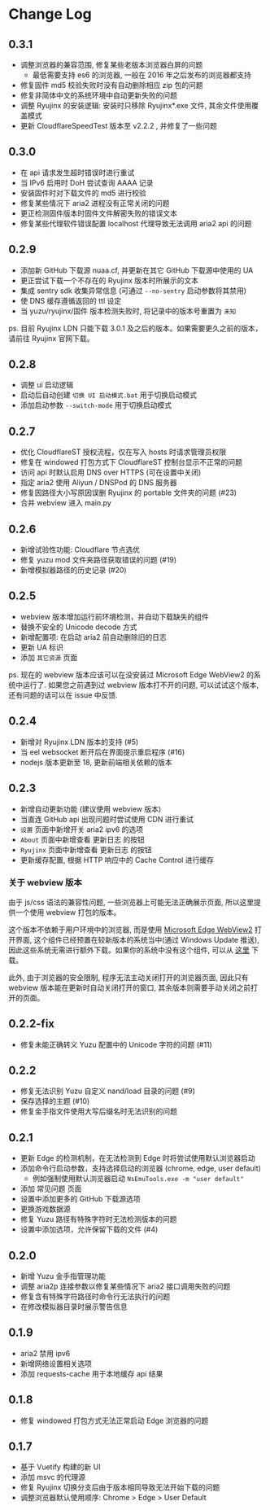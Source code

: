 # Change Log

## 0.3.1
 - 调整浏览器的兼容范围, 修复某些老版本浏览器白屏的问题 
   - 最低需要支持 es6 的浏览器, 一般在 2016 年之后发布的浏览器都支持
 - 修复固件 md5 校验失败时没有自动删除相应 zip 包的问题
 - 修复非简体中文的系统环境中自动更新失败的问题
 - 调整 Ryujinx 的安装逻辑: 安装时只移除 Ryujinx*.exe 文件, 其余文件使用覆盖模式
 - 更新 CloudflareSpeedTest 版本至 v2.2.2 , 并修复了一些问题

## 0.3.0
 - 在 api 请求发生超时错误时进行重试
 - 当 IPv6 启用时 DoH 尝试查询 AAAA 记录
 - 安装固件时对下载文件的 md5 进行校验
 - 修复某些情况下 aria2 进程没有正常关闭的问题
 - 更正检测固件版本时固件文件解密失败的错误文本
 - 修复某些代理软件错误配置 localhost 代理导致无法调用 aria2 api 的问题

## 0.2.9
 - 添加新 GitHub 下载源 nuaa.cf, 并更新在其它 GitHub 下载源中使用的 UA
 - 更正尝试下载一个不存在的 Ryujinx 版本时所展示的文本
 - 集成 sentry sdk 收集异常信息 (可通过 `--no-sentry` 启动参数将其禁用)
 - 使 DNS 缓存遵循返回的 ttl 设定
 - 当 yuzu/ryujinx/固件 版本检测失败时, 将记录中的版本号重置为 `未知`

ps. 目前 Ryujinx LDN 只能下载 3.0.1 及之后的版本。如果需要更久之前的版本，请前往 Ryujinx 官网下载。

## 0.2.8
 - 调整 ui 启动逻辑
 - 启动后自动创建 `切换 UI 启动模式.bat` 用于切换启动模式
 - 添加启动参数 `--switch-mode` 用于切换启动模式

## 0.2.7
 - 优化 CloudflareST 授权流程，仅在写入 hosts 时请求管理员权限
 - 修复在 windowed 打包方式下 CloudflareST 控制台显示不正常的问题
 - 访问 api 时默认启用 DNS over HTTPS (可在设置中关闭)
 - 指定 aria2 使用 Aliyun / DNSPod 的 DNS 服务器
 - 修复因路径大小写原因误删 Ryujinx 的 portable 文件夹的问题 (#23)
 - 合并 webview 进入 main.py

## 0.2.6
 - 新增试验性功能: Cloudflare 节点选优
 - 修复 yuzu mod 文件夹路径获取错误的问题 (#19)
 - 新增模拟器路径的历史记录 (#20)

## 0.2.5
 - webview 版本增加运行前环境检测，并自动下载缺失的组件
 - 替换不安全的 Unicode decode 方式
 - 新增配置项: 在启动 aria2 前自动删除旧的日志
 - 更新 UA 标识
 - 添加 `其它资源` 页面

ps. 现在的 webview 版本应该可以在没安装过 Microsoft Edge WebView2 的系统中运行了. 
如果您之前遇到过 webview 版本打不开的问题, 可以试试这个版本, 还有问题的话可以在 issue 中反馈.

## 0.2.4
 - 新增对 Ryujinx LDN 版本的支持 (#5)
 - 当 eel websocket 断开后在界面提示重启程序 (#16)
 - nodejs 版本更新至 18, 更新前端相关依赖的版本

## 0.2.3
 - 新增自动更新功能 (建议使用 webview 版本)
 - 当直连 GitHub api 出现问题时尝试使用 CDN 进行重试
 - `设置` 页面中新增开关 aria2 ipv6 的选项
 - `About` 页面中新增查看 更新日志 的按钮
 - `Ryujinx` 页面中新增查看 更新日志 的按钮
 - 更新缓存配置, 根据 HTTP 响应中的 Cache Control 进行缓存

### 关于 webview 版本

由于 js/css 语法的兼容性问题, 一些浏览器上可能无法正确展示页面, 所以这里提供一个使用 webview 打包的版本。

这个版本不依赖于用户环境中的浏览器, 而是使用 [Microsoft Edge WebView2](https://developer.microsoft.com/en-us/microsoft-edge/webview2/)
打开界面, 这个组件已经预置在较新版本的系统当中(通过 Windows Update 推送), 因此这些系统无需进行额外下载。如果你的系统中没有这个组件, 
可以从 [这里](https://developer.microsoft.com/zh-cn/microsoft-edge/webview2/#download-section) 下载。

此外, 由于浏览器的安全限制, 程序无法主动关闭打开的浏览器页面, 因此只有 webview 版本能在更新时自动关闭打开的窗口,
其余版本则需要手动关闭之前打开的页面。

## 0.2.2-fix
 - 修复未能正确转义 Yuzu 配置中的 Unicode 字符的问题 (#11)

## 0.2.2
 - 修复无法识别 Yuzu 自定义 nand/load 目录的问题 (#9)
 - 保存选择的主题 (#10)
 - 修复金手指文件使用大写后缀名时无法识别的问题

## 0.2.1
 - 更新 Edge 的检测机制，在无法检测到 Edge 时将尝试使用默认浏览器启动
 - 添加命令行启动参数，支持选择启动的浏览器 (chrome, edge, user default)
   - 例如强制使用默认浏览器启动 `NsEmuTools.exe -m "user default"`
 - 添加 常见问题 页面
 - 设置中添加更多的 GitHub 下载源选项
 - 更换游戏数据源
 - 修复 Yuzu 路径有特殊字符时无法检测版本的问题
 - 设置中添加选项，允许保留下载的文件 (#4)

## 0.2.0
 - 新增 Yuzu 金手指管理功能
 - 调整 aria2p 连接参数以修复某些情况下 aria2 接口调用失败的问题
 - 修复含有特殊字符路径时命令行无法执行的问题
 - 在修改模拟器目录时展示警告信息

## 0.1.9
 - aria2 禁用 ipv6
 - 新增网络设置相关选项
 - 添加 requests-cache 用于本地缓存 api 结果

## 0.1.8
 - 修复 windowed 打包方式无法正常启动 Edge 浏览器的问题

## 0.1.7
 - 基于 Vuetify 构建的新 UI
 - 添加 msvc 的代理源
 - 修复 Ryujinx 切换分支后由于版本相同导致无法开始下载的问题
 - 调整浏览器默认使用顺序: Chrome > Edge > User Default
